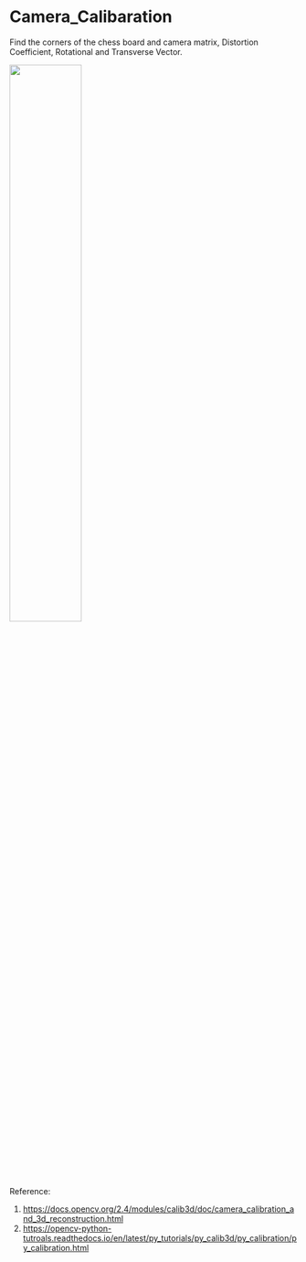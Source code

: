 # Camera_Calibaration

Find the corners of the chess board and camera matrix, Distortion Coefficient, Rotational and Transverse Vector.

[<img src="https://www.youtube.com/watch?v=Xi2jMe8oDes/maxresdefault.jpg" width="50%">](https://www.youtube.com/watch?v=Xi2jMe8oDes)

Reference:
1. https://docs.opencv.org/2.4/modules/calib3d/doc/camera_calibration_and_3d_reconstruction.html
2. https://opencv-python-tutroals.readthedocs.io/en/latest/py_tutorials/py_calib3d/py_calibration/py_calibration.html
